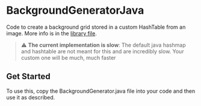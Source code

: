 ﻿# BackgroundGeneratorJava

Code to create a background grid stored in a custom HashTable from an image. More info is in the [library file](./BackgroundGenerator.java).

> :warning: **The current implementation is slow**: The default java hashmap and hashtable are not meant for this and are incredibly slow. Your custom one will be much, much faster

## Get Started

To use this, copy the BackgroundGenerator.java file into your code and then use it as described.
